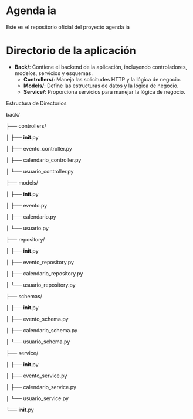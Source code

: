 # Agenda ia
Este es el repositorio oficial del proyecto agenda ia 
 
# Directorio de la aplicación

- **Back/**: Contiene el backend de la aplicación, incluyendo controladores, modelos, servicios y esquemas.
  - **Controllers/**: Maneja las solicitudes HTTP y la lógica de negocio.
  - **Models/**: Define las estructuras de datos y la lógica de negocio.
  - **Service/**: Proporciona servicios para manejar la lógica de negocio.

Estructura de Directorios

back/

├── controllers/

│   ├── __init__.py

│   ├── evento_controller.py

│   ├── calendario_controller.py

│   └── usuario_controller.py

├── models/

│   ├── __init__.py

│   ├── evento.py

│   ├── calendario.py

│   └── usuario.py

├── repository/

│   ├── __init__.py

│   ├── evento_repository.py

│   ├── calendario_repository.py

│   └── usuario_repository.py

├── schemas/

│   ├── __init__.py

│   ├── evento_schema.py

│   ├── calendario_schema.py

│   └── usuario_schema.py

├── service/

│   ├── __init__.py

│   ├── evento_service.py

│   ├── calendario_service.py

│   └── usuario_service.py

└── __init__.py 
